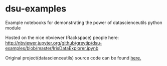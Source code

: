 # dsu-examples


Example notebooks for demonstrating the power of datascienceutils python module

Hosted on the nice nbviewer (Rackspace) people here:
http://nbviewer.jupyter.org/github/greytip/dsu-examples/blob/master/IrisDataExplorer.ipynb

Original project(datascienceutils) source code can be found
[here.](https://github.com/greytip/data-science-utils)
